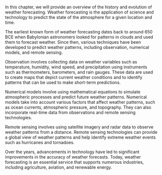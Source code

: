 

In this chapter, we will provide an overview of the history and evolution of weather forecasting. Weather forecasting is the application of science and technology to predict the state of the atmosphere for a given location and time.

The earliest known form of weather forecasting dates back to around 650 BCE when Babylonian astronomers looked for patterns in clouds and used them to forecast weather. Since then, various techniques have been developed to predict weather patterns, including observation, numerical models, and remote sensing.

Observation involves collecting data on weather variables such as temperature, humidity, wind speed, and precipitation using instruments such as thermometers, barometers, and rain gauges. These data are used to create maps that depict current weather conditions and to identify patterns that can be used to make short-term predictions.

Numerical models involve using mathematical equations to simulate atmospheric processes and predict future weather patterns. Numerical models take into account various factors that affect weather patterns, such as ocean currents, atmospheric pressure, and topography. They can also incorporate real-time data from observations and remote sensing technologies.

Remote sensing involves using satellite imagery and radar data to observe weather patterns from a distance. Remote sensing technologies can provide a global view of weather patterns and help identify extreme weather events such as hurricanes and tornadoes.

Over the years, advancements in technology have led to significant improvements in the accuracy of weather forecasts. Today, weather forecasting is an essential service that supports numerous industries, including agriculture, aviation, and renewable energy.


